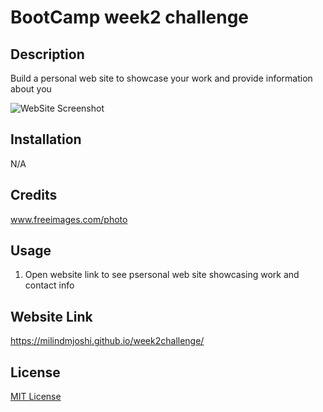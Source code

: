 # BootCamp week2 challenge
## Description
Build a personal web site to showcase your work and provide information about you

![WebSite Screenshot](https://milindmjoshi.github.io/week2challenge/assets/images/02-demo.png)

## Installation
N/A

## Credits
www.freeimages.com/photo

## Usage
1. Open website link to see psersonal web site showcasing work and contact info

## Website Link
https://milindmjoshi.github.io/week2challenge/

## License
[MIT License](https://opensource.org/license/mit/)
